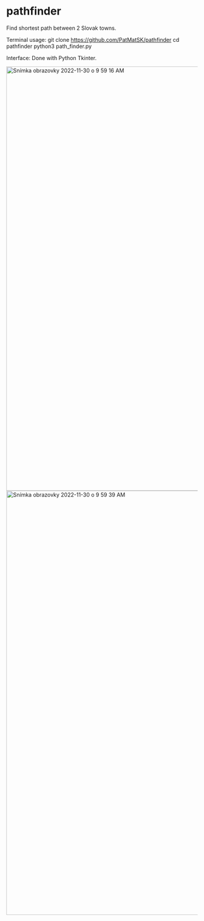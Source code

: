 # pathfinder

Find shortest path between 2 Slovak towns.

Terminal usage:
git clone https://github.com/PatMatSK/pathfinder
cd pathfinder
python3 path_finder.py


Interface:
Done with Python Tkinter.

<img width="1118" alt="Snímka obrazovky 2022-11-30 o 9 59 16 AM" src="https://user-images.githubusercontent.com/73120426/204752567-50d8959c-c287-44a7-bfb1-3ef8e3b4acfd.png">


<img width="1118" alt="Snímka obrazovky 2022-11-30 o 9 59 39 AM" src="https://user-images.githubusercontent.com/73120426/204752639-d7a7f4d2-4aa6-471e-99ee-79dadfc73165.png">

